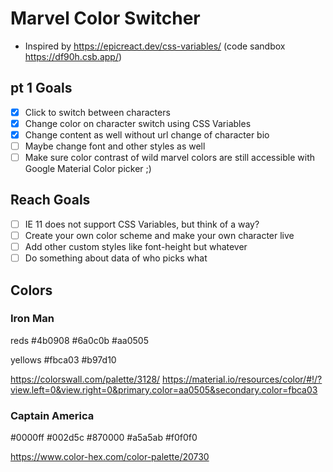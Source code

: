 # Marvel Color Switcher

- Inspired by https://epicreact.dev/css-variables/ (code sandbox https://df90h.csb.app/)

## pt 1 Goals

- [x] Click to switch between characters
- [x] Change color on character switch using CSS Variables
- [x] Change content as well without url change of character bio
- [ ] Maybe change font and other styles as well
- [ ] Make sure color contrast of wild marvel colors are still accessible with Google Material Color picker ;)

## Reach Goals

- [ ] IE 11 does not support CSS Variables, but think of a way?
- [ ] Create your own color scheme and make your own character live
- [ ] Add other custom styles like font-height but whatever
- [ ] Do something about data of who picks what

## Colors

### Iron Man

reds
#4b0908
#6a0c0b
#aa0505

yellows
#fbca03
#b97d10

https://colorswall.com/palette/3128/
https://material.io/resources/color/#!/?view.left=0&view.right=0&primary.color=aa0505&secondary.color=fbca03

### Captain America

#0000ff
#002d5c
#870000
#a5a5ab
#f0f0f0

https://www.color-hex.com/color-palette/20730
